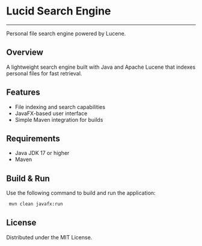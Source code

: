 # Lucid Search Engine

---

Personal file search engine powered by Lucene.

## Overview
A lightweight search engine built with Java and Apache Lucene that indexes personal files for fast retrieval.

## Features
- File indexing and search capabilities
- JavaFX-based user interface
- Simple Maven integration for builds

## Requirements
- Java JDK 17 or higher
- Maven

## Build & Run
Use the following command to build and run the application:

```bash
 mvn clean javafx:run
```

## License
Distributed under the MIT License.
